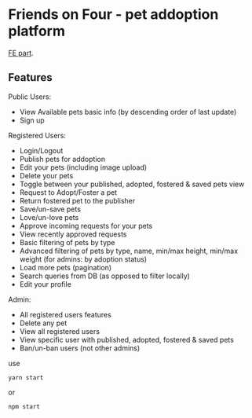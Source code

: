 # Friends on Four - pet addoption platform

[FE part](https://github.com/YanivAf/Friends-on-Four-Pets-Adoption-FE).

## Features
Public Users:
- View Available pets basic info (by descending order of last update)
- Sign up

Registered Users:
- Login/Logout
- Publish pets for addoption
- Edit your pets (including image upload)
- Delete your pets
- Toggle between your published, adopted, fostered & saved pets view
- Request to Adopt/Foster a pet
- Return fostered pet to the publisher
- Save/un-save pets
- Love/un-love pets
- Approve incoming requests for your pets
- View recently approved requests
- Basic filtering of pets by type
- Advanced filtering of pets by type, name, min/max height, min/max weight (for admins: by adoption status)
- Load more pets (pagination)
- Search queries from DB (as opposed to filter locally)
- Edit your profile

Admin:
- All registered users features
- Delete any pet
- View all registered users
- View specific user with published, adopted, fostered & saved pets
- Ban/un-ban users (not other admins)

use
```
yarn start
```
or
```
npm start
```